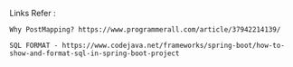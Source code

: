 Links Refer :

	Why PostMapping? https://www.programmerall.com/article/37942214139/
	 
	SQL FORMAT - https://www.codejava.net/frameworks/spring-boot/how-to-show-and-format-sql-in-spring-boot-project
